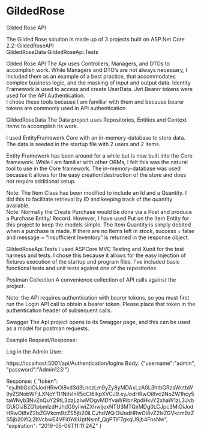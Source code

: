 # GildedRose

Gilded Rose  API

The Gilded Rose solution is made up of 3 projects built on ASP.Net Core 2.2:
GildedRoseAPI  
GildedRoseData 
GildedRoseApi.Tests


Gilded Rose API
The Api uses Controllers, Managers, and DTOs to accomplish work.  While Managers and DTO’s are not always necessary, I included them as an example of a best practice, that accommodates complex business logic, and the masking of input and output data.
Identity Framework is used to access and create UserData. 
Jwt Bearer tokens were used for the API Authentication.  
I chose these tools because I am familiar with them and because bearer tokens are commonly used in API authentication. 

GildedRoseData 
The Data project uses Repositories, Entities and Context items to accomplish its work.  

I used EntityFramework Core with an in-memory-database to store data.  The data is seeded in the startup file with 2 users and 2 items.  
 
Entity Framework has been around for a while but is now built into the Core framework.  While I am familiar with other ORMs,  I felt this was the natural tool to use in the Core framework.   The in-memory-database was used because it allows for the easy creation/destruction of the store and does not require additional setup.

Note:  The Item Class has been modified to include an Id and a Quantity.  I did this to facilitate retrieval by ID and keeping track of the quantity available.  
Note:  Normally the Create Purchase would be done via a Post and produce a Purchase Entity/ Record.  However, I have used Put on the Item Entity for this project to keep the models simple.  The Item Quantity is simply debited when a purchase is made.  If there are no Items left in stock, success = false and message = “Insufficient Inventory”  is returned in the response object.


GildedRoseApi.Tests
I used ASPCore MVC Testing and Xunit for the test harness and tests.  I chose this because it allows for the easy injection of fixtures execution of the startup and program files.  I’ve included basic functional tests and unit tests against one of the repositories.




Postman Collection
A convenience collection of API calls against the project.  

Note: the API  requires authentication with bearer tokens, so you must first run the Login API call to obtain a bearer token.  Please place that token in the authentication header of subsequent calls.

Swagger
The Api project opens to its Swagger page, and this can be used as a model for postman requests.

Example Request/Response:

Log in the Admin User: 

https://localhost:5001/api/Authentication/logins
Body:
 {"username":"admin",
 "password":"Admin123!"}

Response:
{
    "token": "eyJhbGciOiJodHRwOi8vd3d3LnczLm9yZy8yMDAxLzA0L3htbGRzaWctbW9yZSNobWFjLXNoYTI1NiIsInR5cCI6IkpXVCJ9.eyJodHRwOi8vc2NoZW1hcy5taWNyb3NvZnQuY29tL3dzLzIwMDgvMDYvaWRlbnRpdHkvY2xhaW1zL3JvbGUiOiJBZG1pbmlzdHJhdG9yIiwiZXhwIjoxNTU3MTQxMDg0LCJpc3MiOiJodHRwOi8vZ2lsZGVkcm9zZS5jb20iLCJhdWQiOiJodHRwOi8vZ2lsZGVkcm9zZS5jb20ifQ.2bVcbwE4VFi0YdIUptNsmf_QgPTiF7gkqU9jb4FnsNw",
    "expiration": "2019-05-06T11:11:24Z"
}
